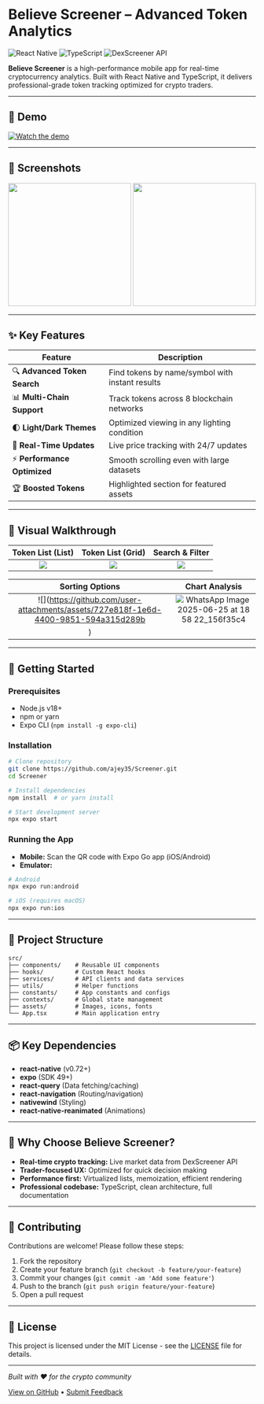 # Believe Screener – Advanced Token Analytics

![React Native](https://img.shields.io/badge/React_Native-61DAFB?logo=react&logoColor=white)
![TypeScript](https://img.shields.io/badge/TypeScript-3178C6?logo=typescript&logoColor=white)
![DexScreener API](https://img.shields.io/badge/DexScreener_API-4A154B?logo=dexscreener&logoColor=white)

**Believe Screener** is a high-performance mobile app for real-time cryptocurrency analytics. Built with React Native and TypeScript, it delivers professional-grade token tracking optimized for crypto traders.

---

## 🎥 Demo

<!-- Add your demo video link below -->
[![Watch the demo](https://img.shields.io/badge/Watch-Demo-FF0000?logo=youtube&logoColor=white)](https://drive.google.com/file/u/1/d/1vgeao41e-Smz1sZU572qLx4-UVCjfMum/view)

---

## 📱 Screenshots

<p align="center">
  <img src="https://github.com/user-attachments/assets/783eae8e-5c94-4ebd-9585-c920a2d6197c" width="250"/>
  <img src="https://github.com/user-attachments/assets/9056e953-f5dd-438d-a168-2cac6f3e0b56" width="250"/>
</p>

---

## ✨ Key Features

| Feature                   | Description                                               |
|---------------------------|----------------------------------------------------------|
| 🔍 **Advanced Token Search** | Find tokens by name/symbol with instant results           |
| 📊 **Multi-Chain Support**   | Track tokens across 8 blockchain networks                |
| 🌓 **Light/Dark Themes**     | Optimized viewing in any lighting condition             |
| 🔄 **Real-Time Updates**     | Live price tracking with 24/7 updates                   |
| ⚡ **Performance Optimized** | Smooth scrolling even with large datasets               |
| 🏆 **Boosted Tokens**        | Highlighted section for featured assets                 |

---

## 📸 Visual Walkthrough

| Token List (List) | Token List (Grid) | Search & Filter |
|:-----------------:|:----------------:|:---------------:|
| ![](https://github.com/user-attachments/assets/7d8219f0-cb01-48a7-8fa5-759be48e5a2b) | ![](https://github.com/user-attachments/assets/abaad3d9-6bd5-420e-9238-acb1db6b66fa) | ![](https://github.com/user-attachments/assets/1f7770fe-896a-4d29-bfd6-ed88403d5b22) |

| Sorting Options | Chart Analysis |
|:---------------:|:---------:|
| ![](https://github.com/user-attachments/assets/727e818f-1e6d-4400-9851-594a315d289b | ![WhatsApp Image 2025-06-25 at 18 58 22_156f35c4](https://github.com/user-attachments/assets/5332bc7a-2546-4e6b-bbeb-7c454b893795)
) |

---

## 🚀 Getting Started

### Prerequisites

- Node.js v18+
- npm or yarn
- Expo CLI (`npm install -g expo-cli`)

### Installation

```bash
# Clone repository
git clone https://github.com/ajey35/Screener.git
cd Screener

# Install dependencies
npm install  # or yarn install

# Start development server
npx expo start
```

### Running the App

- **Mobile:** Scan the QR code with Expo Go app (iOS/Android)
- **Emulator:**

```bash
# Android
npx expo run:android

# iOS (requires macOS)
npx expo run:ios
```

---

## 🧩 Project Structure

```
src/
├── components/    # Reusable UI components
├── hooks/         # Custom React hooks
├── services/      # API clients and data services
├── utils/         # Helper functions
├── constants/     # App constants and configs
├── contexts/      # Global state management
├── assets/        # Images, icons, fonts
└── App.tsx        # Main application entry
```

---

## 📦 Key Dependencies

- **react-native** (v0.72+)
- **expo** (SDK 49+)
- **react-query** (Data fetching/caching)
- **react-navigation** (Routing/navigation)
- **nativewind** (Styling)
- **react-native-reanimated** (Animations)

---

## 🌟 Why Choose Believe Screener?

- **Real-time crypto tracking:** Live market data from DexScreener API
- **Trader-focused UX:** Optimized for quick decision making
- **Performance first:** Virtualized lists, memoization, efficient rendering
- **Professional codebase:** TypeScript, clean architecture, full documentation

---

## 🤝 Contributing

Contributions are welcome! Please follow these steps:

1. Fork the repository
2. Create your feature branch (`git checkout -b feature/your-feature`)
3. Commit your changes (`git commit -am 'Add some feature'`)
4. Push to the branch (`git push origin feature/your-feature`)
5. Open a pull request

---

## 📄 License

This project is licensed under the MIT License - see the [LICENSE](./LICENSE) file for details.

---

_Built with ❤️ for the crypto community_

[View on GitHub](https://github.com/ajey35/Screener) • [Submit Feedback](https://github.com/ajey35/Screener/issues)
